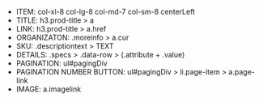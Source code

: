 - ITEM: col-xl-8 col-lg-8 col-md-7 col-sm-8 centerLeft
- TITLE: h3.prod-title > a
- LINK: h3.prod-title > a.href
- ORGANIZATON: .moreinfo > a.cur
- SKU: .descriptiontext > TEXT
- DETAILS: .specs > .data-row > (.attribute + .value)
- PAGINATION: ul#pagingDiv 
- PAGINATION NUMBER BUTTON: ul#pagingDiv > li.page-item > a.page-link
- IMAGE: a.imagelink

